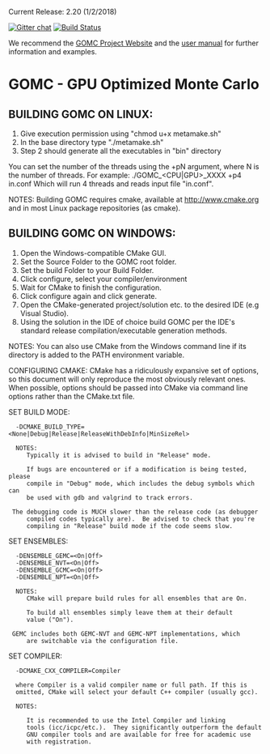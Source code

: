 Current Release: 2.20 (1/2/2018)

[![Gitter chat](https://badges.gitter.im/gitterHQ/gitter.png)](https://gitter.im/GOMC_WSU/Lobby?utm_source=share-link&utm_medium=link&utm_campaign=share-link)
[![Build Status](https://travis-ci.org/GOMC-WSU/GOMC.svg?branch=master)](https://travis-ci.org/GOMC-WSU/GOMC)

We recommend the [GOMC Project Website](http://gomc.eng.wayne.edu/ "GOMC Website") and the [user manual](http://gomc.eng.wayne.edu/GOMC_files/GOMC_Manual.pdf "User Manual") for further information and examples.

GOMC - GPU Optimized Monte Carlo
============

BUILDING GOMC ON LINUX:
----------------
   1. Give execution permission using "chmod u+x metamake.sh"
   2. In the base directory type "./metamake.sh"
   3. Step 2 should generate all the executables in "bin" directory

   You can set the number of the threads using the +pN argument, where N is the number of threads.
   For example:
      ./GOMC_<CPU|GPU>_XXXX +p4 in.conf
      Which will run 4 threads and reads input file "in.conf".

   NOTES:
      Building GOMC requires cmake, available at http://www.cmake.org and
      in most Linux package repositories (as cmake).

BUILDING GOMC ON WINDOWS:
-----------------
   1. Open the Windows-compatible CMake GUI.
   2. Set the Source Folder to the GOMC root folder.
   3. Set the build Folder to your Build Folder.
   4. Click configure, select your compiler/environment
   5. Wait for CMake to finish the configuration.
   6. Click configure again and click generate.
   7. Open the CMake-generated project/solution etc. to the desired IDE
      (e.g Visual Studio).
   8. Using the solution in the IDE of choice build GOMC per the IDE's
      standard release compilation/executable generation methods.

   NOTES:
      You can also use CMake from the Windows command line if its directory is
      added to the PATH environment variable.

CONFIGURING CMAKE:
   CMake has a ridiculously expansive set of options, so this document will
   only reproduce the most obviously relevant ones.
   When possible, options should be passed into CMake via command line options
   rather than the CMake.txt file.

   SET BUILD MODE:

      -DCMAKE_BUILD_TYPE=<None|Debug|Release|ReleaseWithDebInfo|MinSizeRel>

      NOTES:
         Typically it is advised to build in "Release" mode.

      	 If bugs are encountered or if a modification is being tested, please
      	 compile in "Debug" mode, which includes the debug symbols which can
      	 be used with gdb and valgrind to track errors.

	 The debugging code is MUCH slower than the release code (as debugger
      	 compiled codes typically are).  Be advised to check that you're
      	 compiling in "Release" build mode if the code seems slow.

   SET ENSEMBLES:

      -DENSEMBLE_GEMC=<On|Off>
      -DENSEMBLE_NVT=<On|Off>
      -DENSEMBLE_GCMC=<On|Off>
      -DENSEMBLE_NPT=<On|Off>

      NOTES:
         CMake will prepare build rules for all ensembles that are On.

      	 To build all ensembles simply leave them at their default
      	 value ("On").

	 GEMC includes both GEMC-NVT and GEMC-NPT implementations, which
      	 are switchable via the configuration file.

   SET COMPILER:

      -DCMAKE_CXX_COMPILER=Compiler

      where Compiler is a valid compiler name or full path. If this is
      omitted, CMake will select your default C++ compiler (usually gcc).

      NOTES:

         It is recommended to use the Intel Compiler and linking
      	 tools (icc/icpc/etc.).  They significantly outperform the default
      	 GNU compiler tools and are available for free for academic use
      	 with registration.
